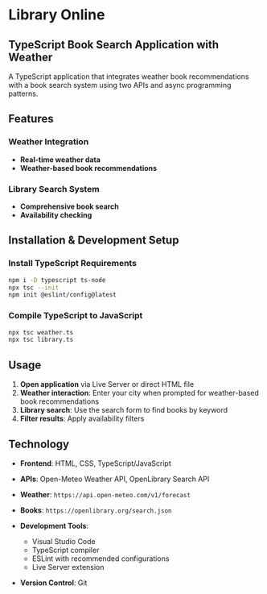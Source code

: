 # Library Online 
## TypeScript Book Search Application with Weather

A TypeScript application that integrates weather book recommendations with a book search system using two APIs and async programming patterns.

## Features

### Weather Integration
- **Real-time weather data** 
- **Weather-based book recommendations** 

### Library Search System
- **Comprehensive book search** 
- **Availability checking** 

## Installation & Development Setup

### Install TypeScript Requirements
```bash
npm i -D typescript ts-node
npx tsc --init
npm init @eslint/config@latest
```

### Compile TypeScript to JavaScript
```bash
npx tsc weather.ts
npx tsc library.ts
```

## Usage

1. **Open application** via Live Server or direct HTML file
2. **Weather interaction**: Enter your city when prompted for weather-based book recommendations
3. **Library search**: Use the search form to find books by keyword
4. **Filter results**: Apply availability filters

## Technology

- **Frontend**: HTML, CSS, TypeScript/JavaScript
- **APIs**: Open-Meteo Weather API, OpenLibrary Search API
- **Weather**: `https://api.open-meteo.com/v1/forecast`
- **Books**: `https://openlibrary.org/search.json` 

- **Development Tools**: 
  - Visual Studio Code
  - TypeScript compiler
  - ESLint with recommended configurations
  - Live Server extension
- **Version Control**: Git
